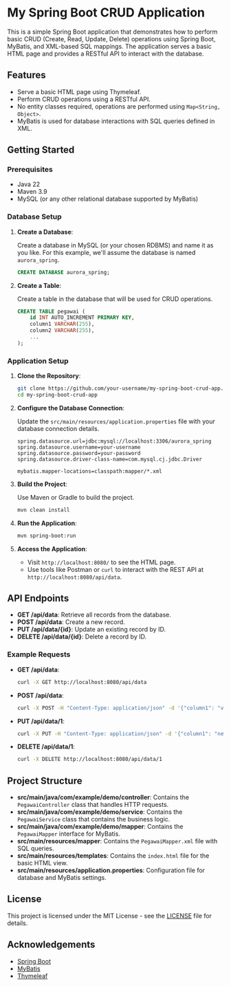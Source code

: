 # My Spring Boot CRUD Application

This is a simple Spring Boot application that demonstrates how to perform basic CRUD (Create, Read, Update, Delete) operations using Spring Boot, MyBatis, and XML-based SQL mappings. The application serves a basic HTML page and provides a RESTful API to interact with the database.

## Features

- Serve a basic HTML page using Thymeleaf.
- Perform CRUD operations using a RESTful API.
- No entity classes required, operations are performed using `Map<String, Object>`.
- MyBatis is used for database interactions with SQL queries defined in XML.

## Getting Started

### Prerequisites

- Java 22
- Maven 3.9
- MySQL (or any other relational database supported by MyBatis)

### Database Setup

1. **Create a Database**: 

    Create a database in MySQL (or your chosen RDBMS) and name it as you like. For this example, we'll assume the database is named `aurora_spring`.

    ```sql
    CREATE DATABASE aurora_spring;
    ```

2. **Create a Table**:

    Create a table in the database that will be used for CRUD operations.

    ```sql
    CREATE TABLE pegawai (
        id INT AUTO_INCREMENT PRIMARY KEY,
        column1 VARCHAR(255),
        column2 VARCHAR(255),
        ...
    );
    ```

### Application Setup

1. **Clone the Repository**:

    ```bash
    git clone https://github.com/your-username/my-spring-boot-crud-app.git
    cd my-spring-boot-crud-app
    ```

2. **Configure the Database Connection**:

    Update the `src/main/resources/application.properties` file with your database connection details.

    ```properties
    spring.datasource.url=jdbc:mysql://localhost:3306/aurora_spring
    spring.datasource.username=your-username
    spring.datasource.password=your-password
    spring.datasource.driver-class-name=com.mysql.cj.jdbc.Driver

    mybatis.mapper-locations=classpath:mapper/*.xml
    ```

3. **Build the Project**:

    Use Maven or Gradle to build the project.

    ```bash
    mvn clean install
    ```

4. **Run the Application**:

    ```bash
    mvn spring-boot:run
    ```

5. **Access the Application**:

    - Visit `http://localhost:8080/` to see the HTML page.
    - Use tools like Postman or `curl` to interact with the REST API at `http://localhost:8080/api/data`.

## API Endpoints

- **GET /api/data**: Retrieve all records from the database.
- **POST /api/data**: Create a new record.
- **PUT /api/data/{id}**: Update an existing record by ID.
- **DELETE /api/data/{id}**: Delete a record by ID.

### Example Requests

- **GET /api/data**:

    ```bash
    curl -X GET http://localhost:8080/api/data
    ```

- **POST /api/data**:

    ```bash
    curl -X POST -H "Content-Type: application/json" -d '{"column1": "value1", "column2": "value2"}' http://localhost:8080/api/data
    ```

- **PUT /api/data/1**:

    ```bash
    curl -X PUT -H "Content-Type: application/json" -d '{"column1": "new value", "column2": "new value"}' http://localhost:8080/api/data/1
    ```

- **DELETE /api/data/1**:

    ```bash
    curl -X DELETE http://localhost:8080/api/data/1
    ```

## Project Structure

- **src/main/java/com/example/demo/controller**: Contains the `PegawaiController` class that handles HTTP requests.
- **src/main/java/com/example/demo/service**: Contains the `PegawaiService` class that contains the business logic.
- **src/main/java/com/example/demo/mapper**: Contains the `PegawaiMapper` interface for MyBatis.
- **src/main/resources/mapper**: Contains the `PegawaiMapper.xml` file with SQL queries.
- **src/main/resources/templates**: Contains the `index.html` file for the basic HTML view.
- **src/main/resources/application.properties**: Configuration file for database and MyBatis settings.

## License

This project is licensed under the MIT License - see the [LICENSE](LICENSE) file for details.

## Acknowledgements

- [Spring Boot](https://spring.io/projects/spring-boot)
- [MyBatis](https://mybatis.org/mybatis-3/)
- [Thymeleaf](https://www.thymeleaf.org/)
